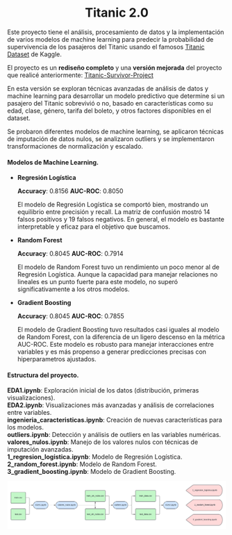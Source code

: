 <h1 align="center"> Titanic 2.0 </h1>

Este proyecto tiene el análisis, procesamiento de datos y la implementación de varios modelos de machine learning para predecir la probabilidad de supervivencia de los pasajeros del Titanic usando el famosos [Titanic Dataset](https://www.kaggle.com/c/titanic)
de Kaggle.

El proyecto es un **rediseño completo** y una **versión mejorada** del proyecto que realicé anteriormente: [Titanic-Survivor-Project](https://github.com/rodrigoalegre210/Titanic-Survivors-Project)

En esta versión se exploran técnicas avanzadas de análisis de datos y machine learning para desarrollar un modelo predictivo que determine si un pasajero del Titanic sobrevivió o no, basado en características como su edad, clase,
género, tarifa del boleto, y otros factores disponibles en el dataset.

Se probaron diferentes modelos de machine learning, se aplicaron técnicas de imputación de datos nulos, se analizaron outliers y se implementaron transformaciones de normalización y escalado.

#### Modelos de Machine Learning.

* **Regresión Logística**

  **Accuracy**: 0.8156
  **AUC-ROC**: 0.8050

  El modelo de Regresión Logística se comportó bien, mostrando un equilibrio entre precisión y recall. La matriz de confusión mostró 14 falsos positivos y 19 falsos negativos. En general, el modelo es bastante interpretable y eficaz para el objetivo que buscamos.

* **Random Forest**

  **Accuracy**: 0.8045
  **AUC-ROC**: 0.7914

  El modelo de Random Forest tuvo un rendimiento un poco menor al de Regresión Logística. Aunque la capacidad para manejar relaciones no lineales es un punto fuerte para este modelo, no superó significativamente a los otros modelos.

* **Gradient Boosting**

  **Accuracy**: 0.8045
  **AUC-ROC**: 0.7855

  El modelo de Gradient Boosting tuvo resultados casi iguales al modelo de Random Forest, con la diferencia de un ligero descenso en la métrica AUC-ROC. Este modelo es robusto para manejar interacciones entre variables y es más propenso
  a generar predicciones precisas con hiperparametros ajustados.

#### Estructura del proyecto.

**EDA1.ipynb**: Exploración inicial de los datos (distribución, primeras visualizaciones).  
**EDA2.ipynb**: Visualizaciones más avanzadas y análisis de correlaciones entre variables.  
**ingenieria_caracteristicas.ipynb**: Creación de nuevas características para los modelos.  
**outliers.ipynb**: Detección y análisis de outliers en las variables numéricas.  
**valores_nulos.ipynb**: Manejo de los valores nulos con técnicas de imputación avanzadas.  
**1_regresion_logistica.ipynb**: Modelo de Regresión Logística.  
**2_random_forest.ipynb**: Modelo de Random Forest.  
**3_gradient_boosting.ipynb**: Modelo de Gradient Boosting.  

<img src="Diagrama Titanic.png" alt="Diagrama">
